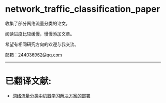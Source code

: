# network_traffic_classification_paper

收集了部分网络流量分类的论文。

阅读进度比较缓慢，慢慢添加文章。

希望有相同研究方向的欢迎与我交流。

邮箱：244036962@qq.com

---
# 已翻译文献:
* [网络流量分类中机器学习解决方案的部署](./A区/网络流量分类中机器学习解决方案的部署.md)